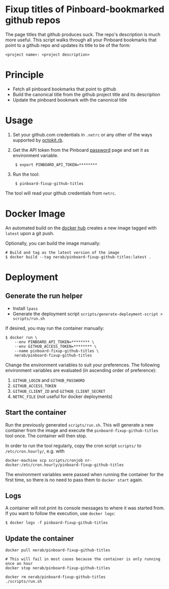 # Fixup titles of Pinboard-bookmarked github repos

The page titles that github produces suck. The repo's description is much more useful. This script walks through all your Pinboard bookmarks that point to a github repo and updates its title to be of the form:

    <project name>: <project description>

# Principle

* Fetch all pinboard bookmarks that point to github
* Build the canonical title from the github project title and its description
* Update the pinboard bookmark with the canonical title

# Usage

1. Set your github.com credentials in `.netrc` or any other of the ways supported by [octokit.rb](http://octokit.github.io/octokit.rb/#Authentication).

1. Get the API token from the Pinboard [password](https://pinboard.in/settings/password) page and set it as environment variable.

        $ export PINBOARD_API_TOKEN=********

1. Run the tool:

        $ pinboard-fixup-github-titles

The tool will read your github credentials from `netrc`.

# Docker Image

An automated build on the [docker hub](https://hub.docker.com/r/nerab/pinboard-fixup-github-titles/) creates a new image tagged with `latest` upon a git push.

Optionally, you can build the image manually:

    # Build and tag as the latest version of the image
    $ docker build --tag nerab/pinboard-fixup-github-titles:latest .

# Deployment

## Generate the run helper

* Install `lpass`
* Generate the deployment script `scripts/generate-deployment-script > scripts/run.sh`

If desired, you may run the container manually:

    $ docker run \
        --env PINBOARD_API_TOKEN=******** \
        --env GITHUB_ACCESS_TOKEN=******** \
        --name pinboard-fixup-github-titles \
        nerab/pinboard-fixup-github-titles

Change the environment variables to suit your preferences. The following environment variables are evaluated (in ascending order of preference):

1. `GITHUB_LOGIN` and `GITHUB_PASSWORD`
1. `GITHUB_ACCESS_TOKEN`
1. `GITHUB_CLIENT_ID` and `GITHUB_CLIENT_SECRET`
1. `NETRC_FILE` (not useful for docker deployments)

## Start the container

Run the previously generated `scripts/run.sh`. This will generate a new container from the image and execute the `pinboard-fixup-github-titles` tool once. The container will then stop.

In order to run the tool regularly, copy the cron script `scripts/` to `/etc/cron.hourly/`, e.g. with

```
docker-machine scp scripts/cronjob nr-docker:/etc/cron.hourly/pinboard-fixup-github-titles
```

The environment variables were passed when running the container for the first time, so there is no need to pass them to `docker start` again.

## Logs

A container will not print its console messages to where it was started from. If you want to follow the execution, use `docker logs`:

    $ docker logs -f pinboard-fixup-github-titles

## Update the container

```
docker pull nerab/pinboard-fixup-github-titles

# This will fail in most cases because the container is only running once an hour
docker stop nerab/pinboard-fixup-github-titles

docker rm nerab/pinboard-fixup-github-titles
./scripts/run.sh
```
